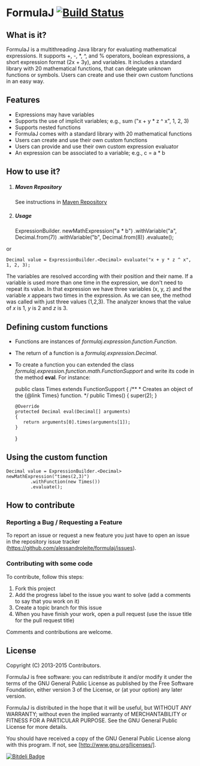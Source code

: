 FormulaJ [![Build Status](https://travis-ci.org/alessandroleite/formulaj.png?branch=master)](https://travis-ci.org/alessandroleite/formulaj)
=======

<h2 id="whatisit">What is it?</h2>

FormulaJ is a multithreading Java library for evaluating mathematical expressions. It supports +, -, *, ^, and % operators, boolean expressions, a short expression format (2x + 3y), and variables. It includes a standard library with 20 mathematical functions, that can delegate unknown functions or symbols. Users can create and use their own custom functions in an easy way.

<h2 id="features">Features</h2>

  * Expressions may have variables
  * Supports the use of implicit variables; e.g., sum ("x + y * z ^ x", 1, 2, 3)
  * Supports nested functions
  * FormulaJ comes with a standard library with 20 mathematical functions
  * Users can create and use their own custom functions
  * Users can provide and use their own custom expression evaluator
  * An expression can be associated to a variable; e.g., c = a * b 


<h2 id="usage">How to use it?</h2>

1. ##### Maven Repository

	See instructions in [Maven Repository](https://github.com/alessandroleite/maven-repository)

2. ##### Usage

	ExpressionBuilder.<Decimal> newMathExpression("a * b")
	                 .withVariable("a", Decimal.from(7))
	                 .withVariable("b", Decimal.from(8))
                     .evaluate();

or

	Decimal value = ExpressionBuilder.<Decimal> evaluate("x + y * z ^ x", 1, 2, 3);


The variables are resolved according with their position and their name. If a variable is used more than one time in the expression, we don't need to repeat its value. In that expression we have three variables (x, y, z) and the variable _x_ appears two times in the expression. As we can see, the method was called with just three values (1,2,3). The analyzer knows that the value of _x_ is 1, _y_ is 2 and _z_ is 3.

	
<h2 id="functions">Defining custom functions</h2>

  * Functions are instances of _formulaj.expression.function.Function_.
  * The return of a function is a _formulaj.expression.Decimal_.
  * To create a function you can extended the class _formulaj.expression.function.math.FunctionSupport_ and write its code in the method __eval__. For instance:

	public class Times extends FunctionSupport<Decimal>
	{
		/**
		* Creates an object of the {@link Times} function.
		*/
		public Times()
		{
		   super(2);
		}

		@Override
		protected Decimal eval(Decimal[] arguments)
		{
		   return arguments[0].times(arguments[1]);
		}
	}

Using the custom function
-------
    
    Decimal value = ExpressionBuilder.<Decimal> newMathExpression("times(2,3)")
             .withFunction(new Times())
             .evaluate();

<h2 id="contribute">How to contribute</h2>

### Reporting a Bug / Requesting a Feature

To report an issue or request a new feature you just have to open an issue in the repository issue tracker (<https://github.com/alessandroleite/formulaj/issues>).

### Contributing with some code

To contribute, follow this steps:

 1. Fork this project
 2. Add the progress label to the issue you want to solve (add a comments to say that you work on it)
 3. Create a topic branch for this issue
 4. When you have finish your work, open a pull request (use the issue title for the pull request title)

Comments and contributions are welcome.

<h2 id="license">License</h2>

Copyright (C) 2013-2015 Contributors.
 
FormulaJ is free software: you can redistribute it and/or modify
it under the terms of the GNU General Public License as published by
the Free Software Foundation, either version 3 of the License, or
(at your option) any later version.

FormulaJ is distributed in the hope that it will be useful,
but WITHOUT ANY WARRANTY; without even the implied warranty of
MERCHANTABILITY or FITNESS FOR A PARTICULAR PURPOSE.  See the
GNU General Public License for more details.

You should have received a copy of the GNU General Public License
along with this program.  If not, see [http://www.gnu.org/licenses/].

[![Bitdeli Badge](https://d2weczhvl823v0.cloudfront.net/alessandroleite/formulaj/trend.png)](https://bitdeli.com/free "Bitdeli Badge")
